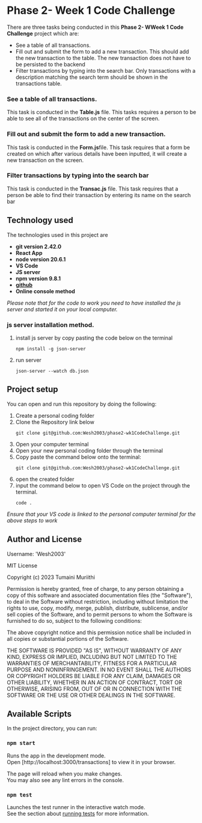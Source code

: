 # Phase 2- Week 1 Code Challenge


<p> 

There are three tasks being conducted in this **Phase 2- WWeek 1 Code Challenge** project which are:


<ul>
    <li> See a table of all transactions. </li>
    <li> Fill out and submit the form to add a new transaction. This should add the new transaction to the table. The new transaction does not have to be persisted to the backend</li>
    <li> Filter transactions by typing into the search bar. Only transactions with a description matching the search term should be shown in the transactions table. </li>
</ul>

</p>

### See a table of all transactions.
<p>

This task is conducted in the **Table.js** file. This tasks requires a person to be able to see all of the transactions on the center of the screen.

</p>

### Fill out and submit the form to add a new transaction.
<p>

This task is conducted in the **Form.js**file. This task requires that a form be created on which after  various details have been inputted, it will create a new transaction on the screen.

</p>

### Filter transactions by typing into the search bar
<p>

This task is conducted in the **Transac.js** file. This task requires that a person be able to find their transaction by entering its name on the search bar

</p>

## Technology used 
The technologies used in this project are

<ul>
    <li>
    <strong>git version 2.42.0</strong>
    </li>
    <li>
    <strong>React App</strong>
    </li>
        <li>
    <strong>node version 20.6.1 </strong>
    </li>
    <li>
    <strong>VS Code</strong>
    </li>
    <li>
    <strong>JS server</strong>
    </li>
    <li>
    <strong>npm version 9.8.1</strong>
    </li>
        <li>
    <strong><a href = "https://github.com/">github</a></strong>
    </li>
    <li>
    <strong>Online console method</strong>
    </li>

</ul>

<em> Please note that for the code to work you need to have installed the js server and started it on 
 your local computer.</em>

### js server installation method.
1. install js server by copy pasting the code below on the terminal
    ```{shell}
    npm install -g json-server
    ```
2. run server 
    ```{shell}
    json-server --watch db.json
    ```

## Project setup 
<p>
You can open and run this repository by doing the following: 

1. Create a personal coding folder
2. Clone the Repository link below
    ```{shell}
    git clone git@github.com:Wesh2003/phase2-wk1CodeChallenge.git
    ```
2. Open your computer terminal
3. Open your new personal coding folder through the terminal
4. Copy paste the command below onto the terminal: 
    ```{shell}
    git clone git@github.com:Wesh2003/phase2-wk1CodeChallenge.git
    ```
5. open the created folder
6. input the command below to open VS Code on the project through the terminal.
    ```{shell}
    code .
    ```
<em>Ensure that your VS code is linked to the personal computer terminal for the above steps to work</em>

</p>

## Author and License 
Username: 'Wesh2003'

MIT License

Copyright (c) 2023 Tumaini Muriithi

Permission is hereby granted, free of charge, to any person obtaining a copy
of this software and associated documentation files (the "Software"), to deal
in the Software without restriction, including without limitation the rights
to use, copy, modify, merge, publish, distribute, sublicense, and/or sell
copies of the Software, and to permit persons to whom the Software is
furnished to do so, subject to the following conditions:

The above copyright notice and this permission notice shall be included in all
copies or substantial portions of the Software.

THE SOFTWARE IS PROVIDED "AS IS", WITHOUT WARRANTY OF ANY KIND, EXPRESS OR
IMPLIED, INCLUDING BUT NOT LIMITED TO THE WARRANTIES OF MERCHANTABILITY,
FITNESS FOR A PARTICULAR PURPOSE AND NONINFRINGEMENT. IN NO EVENT SHALL THE
AUTHORS OR COPYRIGHT HOLDERS BE LIABLE FOR ANY CLAIM, DAMAGES OR OTHER
LIABILITY, WHETHER IN AN ACTION OF CONTRACT, TORT OR OTHERWISE, ARISING FROM,
OUT OF OR IN CONNECTION WITH THE SOFTWARE OR THE USE OR OTHER DEALINGS IN THE
SOFTWARE.



## Available Scripts

In the project directory, you can run:

### `npm start`

Runs the app in the development mode.\
Open [http://localhost:3000/transactions] to view it in your browser.

The page will reload when you make changes.\
You may also see any lint errors in the console.

### `npm test`

Launches the test runner in the interactive watch mode.\
See the section about [running tests](https://facebook.github.io/create-react-app/docs/running-tests) for more information.


